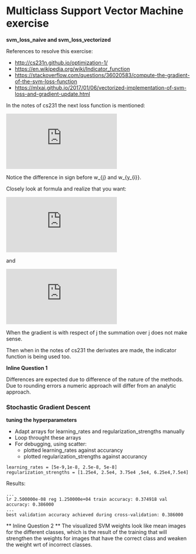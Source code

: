 # Multiclass Support Vector Machine exercise

**svm_loss_naive and svm_loss_vectorized**

References to resolve this exercise:

* http://cs231n.github.io/optimization-1/
* https://en.wikipedia.org/wiki/Indicator_function
* https://stackoverflow.com/questions/36020583/compute-the-gradient-of-the-svm-loss-function
* https://mlxai.github.io/2017/01/06/vectorized-implementation-of-svm-loss-and-gradient-update.html


In the notes of cs231 the next loss function is mentioned:

![equation](http://www.sciweavers.org/tex2img.php?eq=L_%7Bi%7D%20%3D%20%20%5Csum_%7Bj%20%5Cneq%20y_%7Bi%7D%7D%5E%7B%7D%0A&bc=White&fc=Black&im=png&fs=12&ff=arev&edit=0)

Notice the difference in sign before w_{j} and w_{y_{i}}.

Closely look at formula and realize that you want:

![equation](http://www.sciweavers.org/tex2img.php?eq=%5Cnabla_%7BW_%7By_%7Bi%7D%7D%7DL_%7Bi%7D%20%3D%20-x_%7Bi%7D%20%28...%29%0A&bc=White&fc=Black&im=jpg&fs=12&ff=arev&edit=0)

and

![equation](http://www.sciweavers.org/tex2img.php?eq=%5Cnabla_%7BW_%7Bj%7D%7DL_%7Bi%7D%20%3D%20x_%7Bi%7D%20%28...%29%0A&bc=White&fc=Black&im=jpg&fs=12&ff=arev&edit=0)

When the gradient is with respect of j the summation over j does not make sense.

Then when in the notes of cs231 the derivates are made, the indicator function is being used too.

**Inline Question 1**

Differences are expected due to difference of the nature of the methods. Due to rounding errors a numeric approach will differ from an analytic approach.

### Stochastic Gradient Descent

**tuning the hyperparameters**

* Adapt arrays for learning_rates and regularization_strengths manually
* Loop throught these arrays
* For debugging, using scatter:
    * plotted learning_rates against accurancy
    * plotted regularization_strengths against accurancy

```
learning_rates = [5e-9,1e-8, 2.5e-8, 5e-8]
regularization_strengths = [1.25e4, 2.5e4, 3.75e4 ,5e4, 6.25e4,7.5e4]
```
Results:
```
...
lr 2.500000e-08 reg 1.250000e+04 train accuracy: 0.374918 val accuracy: 0.386000
...
best validation accuracy achieved during cross-validation: 0.386000
```

** Inline Question 2 **
The visualized SVM weights look like mean images for the different classes,
which is the result of the training that will strengthen the weights for images
that have the correct class and weaken the weight wrt of incorrect classes.
